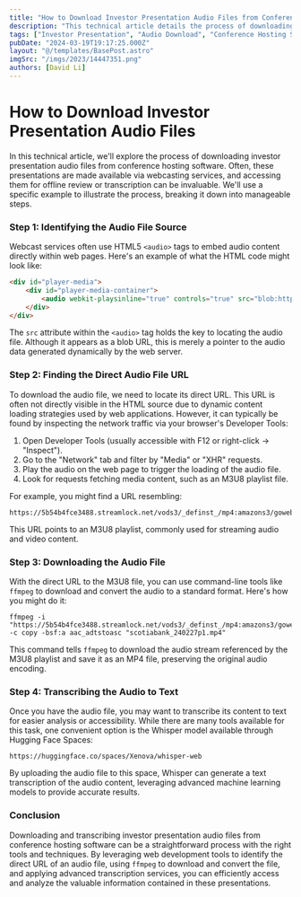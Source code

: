 ```yaml
---
title: "How to Download Investor Presentation Audio Files from Conference Hosting Software"
description: "This technical article details the process of downloading investor presentation audio files from conference hosting software. It covers identifying the audio file source, finding the direct audio file URL using browser developer tools, downloading the file via ffmpeg, and transcribing the audio to text using advanced machine learning models."
tags: ["Investor Presentation", "Audio Download", "Conference Hosting Software", "Web Development", "ffmpeg", "Transcription", "Machine Learning"]
pubDate: "2024-03-19T19:17:25.000Z"
layout: "@/templates/BasePost.astro"
imgSrc: "/imgs/2023/14447351.png"
authors: [David Li]
---
```


# How to Download Investor Presentation Audio Files

In this technical article, we'll explore the process of downloading investor presentation audio files from conference hosting software. Often, these presentations are made available via webcasting services, and accessing them for offline review or transcription can be invaluable. We'll use a specific example to illustrate the process, breaking it down into manageable steps.

### Step 1: Identifying the Audio File Source

Webcast services often use HTML5 `<audio>` tags to embed audio content directly within web pages. Here's an example of what the HTML code might look like:

```html
<div id="player-media">
    <div id="player-media-container">
        <audio webkit-playsinline="true" controls="true" src="blob:https://www.gowebcasting.com/9734b78d-defd-414d-b1d1-eb693a76b151"></audio>
    </div>
</div>
```

The `src` attribute within the `<audio>` tag holds the key to locating the audio file. Although it appears as a blob URL, this is merely a pointer to the audio data generated dynamically by the web server.

### Step 2: Finding the Direct Audio File URL

To download the audio file, we need to locate its direct URL. This URL is often not directly visible in the HTML source due to dynamic content loading strategies used by web applications. However, it can typically be found by inspecting the network traffic via your browser's Developer Tools:

1. Open Developer Tools (usually accessible with F12 or right-click → "Inspect").
2. Go to the "Network" tab and filter by "Media" or "XHR" requests.
3. Play the audio on the web page to trigger the loading of the audio file.
4. Look for requests fetching media content, such as an M3U8 playlist file.

For example, you might find a URL resembling:

```
https://5b54b4fce3488.streamlock.net/vods3/_definst_/mp4:amazons3/gowebflash/scotiabank/scotiabank_240227p1.mp4/playlist.m3u8
```

This URL points to an M3U8 playlist, commonly used for streaming audio and video content.

### Step 3: Downloading the Audio File

With the direct URL to the M3U8 file, you can use command-line tools like `ffmpeg` to download and convert the audio to a standard format. Here's how you might do it:

```shell
ffmpeg -i "https://5b54b4fce3488.streamlock.net/vods3/_definst_/mp4:amazons3/gowebflash/scotiabank/scotiabank_240227p1.mp4/playlist.m3u8" -c copy -bsf:a aac_adtstoasc "scotiabank_240227p1.mp4"
```

This command tells `ffmpeg` to download the audio stream referenced by the M3U8 playlist and save it as an MP4 file, preserving the original audio encoding.

### Step 4: Transcribing the Audio to Text

Once you have the audio file, you may want to transcribe its content to text for easier analysis or accessibility. While there are many tools available for this task, one convenient option is the Whisper model available through Hugging Face Spaces:

```
https://huggingface.co/spaces/Xenova/whisper-web
```

By uploading the audio file to this space, Whisper can generate a text transcription of the audio content, leveraging advanced machine learning models to provide accurate results.

### Conclusion

Downloading and transcribing investor presentation audio files from conference hosting software can be a straightforward process with the right tools and techniques. By leveraging web development tools to identify the direct URL of an audio file, using `ffmpeg` to download and convert the file, and applying advanced transcription services, you can efficiently access and analyze the valuable information contained in these presentations.
